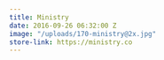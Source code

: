 ```yaml
---
title: Ministry
date: 2016-09-26 06:32:00 Z
image: "/uploads/170-ministry@2x.jpg"
store-link: https://ministry.co
---
```


